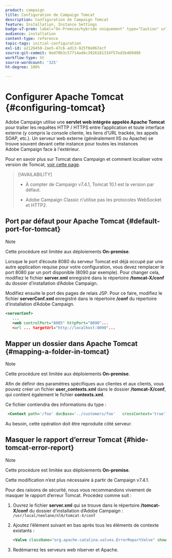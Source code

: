 ```yaml
---
product: campaign
title: Configuration de Campaign Tomcat
description: Configuration de Campaign Tomcat
feature: Installation, Instance Settings
badge-v7-prem: label="On-Premise/hybride uniquement" type="Caution" url="https://experienceleague.adobe.com/docs/campaign-classic/using/installing-campaign-classic/architecture-and-hosting-models/hosting-models-lp/hosting-models.html?lang=fr" tooltip="S’applique uniquement aux déploiements on-premise et hybrides"
audience: installation
content-type: reference
topic-tags: initial-configuration
exl-id: a2126458-2ae5-47c6-ad13-925f0e067ecf
source-git-commit: 0ed70b3c57714ad6c3926181334f57ed3b409d98
workflow-type: ht
source-wordcount: '325'
ht-degree: 100%

---
```


# Configurer Apache Tomcat {#configuring-tomcat}

Adobe Campaign utilise une **servlet web intégrée appelée Apache Tomcat** pour traiter les requêtes HTTP / HTTPS entre l’application et toute interface externe (y compris la console cliente, les liens d&#39;URL trackée, les appels SOAP, etc.). Un serveur web externe (généralement IIS ou Apache) se trouve souvent devant cette instance pour toutes les instances Adobe Campaign face à l&#39;extérieur.

Pour en savoir plus sur Tomcat dans Campaign et comment localiser votre version de Tomcat, [voir cette page](../../production/using/locate-tomcat-version.md).

>[!AVAILABILITY]
>
>
>* À compter de Campaign v7.4.1, Tomcat 10.1 est la version par défaut.
>
>* Adobe Campaign Classic n’utilise pas les protocoles WebSocket et HTTP2.
>



## Port par défaut pour Apache Tomcat {#default-port-for-tomcat}


>[!NOTE]
>
>Cette procédure est limitée aux déploiements **On-premise**.
>

Lorsque le port d’écoute 8080 du serveur Tomcat est déjà occupé par une autre application requise pour votre configuration, vous devez remplacer le port 8080 par un port disponible (8090 par exemple). Pour changer cela, modifiez le fichier **server.xml** enregistré dans le répertoire **/tomcat-X/conf** du dossier d’installation d’Adobe Campaign.

Modifiez ensuite le port des pages de relais JSP. Pour ce faire, modifiez le fichier **serverConf.xml** enregistré dans le répertoire **/conf** du répertoire d’installation d’Adobe Campaign.

```xml
<serverConf>
   ...
   <web controlPort="8005" httpPort="8090"...
   <url ... targetUrl="http://localhost:8090"...
```

## Mapper un dossier dans Apache Tomcat {#mapping-a-folder-in-tomcat}


>[!NOTE]
>
>Cette procédure est limitée aux déploiements **On-premise**.
>

Afin de définir des paramètres spécifiques aux clientes et aux clients, vous pouvez créer un fichier **user_contexts.xml** dans le dossier **/tomcat-X/conf**, qui contient également le fichier **contexts.xml**.

Ce fichier contiendra des informations du type :

```xml
 <Context path='/foo' docBase='../customers/foo'   crossContext='true' debug='0' reloadable='true' trusted='false'/>
```

Au besoin, cette opération doit être reproduite côté serveur.

## Masquer le rapport d’erreur Tomcat {#hide-tomcat-error-report}


>[!NOTE]
>
>Cette procédure est limitée aux déploiements **On-premise**.
>
>Cette modification n’est plus nécessaire à partir de Campaign v7.4.1.
>

Pour des raisons de sécurité, nous vous recommandons vivement de masquer le rapport d’erreur Tomcat. Procédez comme suit :

1. Ouvrez le fichier **server.xml** qui se trouve dans le répertoire **/tomcat-X/conf** du dossier d’installation d’Adobe Campaign : `/usr/local/neolane/nl6/tomcat-X/conf`
1. Ajoutez l’élément suivant en bas après tous les éléments de contexte existants :

   ```xml
   <Valve className="org.apache.catalina.valves.ErrorReportValve" showReport="false" showServerInfo="false"/>
   ```

1. Redémarrez les serveurs web nlserver et Apache.
